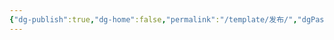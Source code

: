 ```yaml
---
{"dg-publish":true,"dg-home":false,"permalink":"/template/发布/","dgPassFrontmatter":true,"created":"2024-10-18T15:34:02.613+08:00","updated":"2024-10-18T15:55:42.889+08:00"}
---
```


